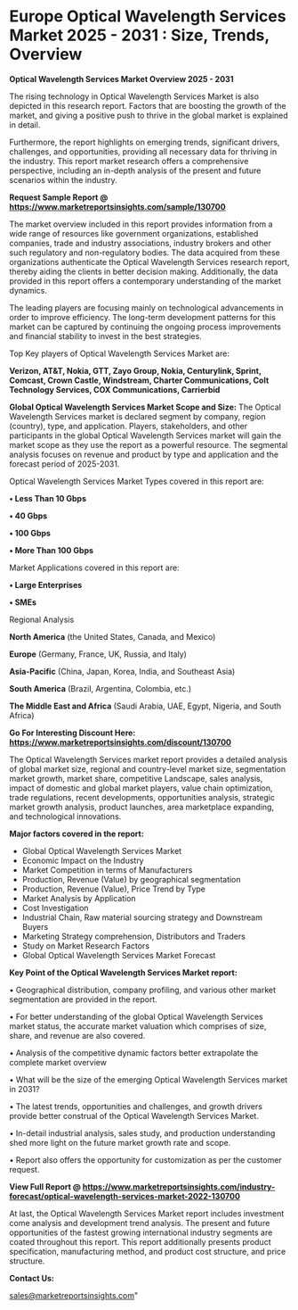 # Europe Optical Wavelength Services Market 2025 - 2031 : Size, Trends, Overview

<Strong> Optical Wavelength Services Market Overview 2025 - 2031</strong>

The rising technology in Optical Wavelength Services Market is also depicted in this research report. Factors that are boosting the growth of the market, and giving a positive push to thrive in the global market is explained in detail.

Furthermore, the report highlights on emerging trends, significant drivers, challenges, and opportunities, providing all necessary data for thriving in the industry. This report market research offers a comprehensive perspective, including an in-depth analysis of the present and future scenarios within the industry.

<strong>Request Sample Report @ <a href=https://www.marketreportsinsights.com/sample/130700>https://www.marketreportsinsights.com/sample/130700</a></strong>

The market overview included in this report provides information from a wide range of resources like government organizations, established companies, trade and industry associations, industry brokers and other such regulatory and non-regulatory bodies. The data acquired from these organizations authenticate the Optical Wavelength Services research report, thereby aiding the clients in better decision making. Additionally, the data provided in this report offers a contemporary understanding of the market dynamics.

The leading players are focusing mainly on technological advancements in order to improve efficiency. The long-term development patterns for this market can be captured by continuing the ongoing process improvements and financial stability to invest in the best strategies.

Top Key players of Optical Wavelength Services Market are:

<strong>Verizon, AT&T, Nokia, GTT, Zayo Group, Nokia, Centurylink, Sprint, Comcast, Crown Castle, Windstream, Charter Communications, Colt Technology Services, COX Communications, Carrierbid</strong>

<strong><b>Global Optical Wavelength Services Market Scope and Size:</b></strong>
The Optical Wavelength Services market is declared segment by company, region (country), type, and application. Players, stakeholders, and other participants in the global Optical Wavelength Services market will gain the market scope as they use the report as a powerful resource. The segmental analysis focuses on revenue and product by type and application and the forecast period of 2025-2031.

Optical Wavelength Services Market Types covered in this report are:

<strong>• Less Than 10 Gbps

• 40 Gbps

• 100 Gbps

• More Than 100 Gbps</strong>

Market Applications covered in this report are:

<strong>• Large Enterprises

• SMEs</strong> 

Regional Analysis

<strong>North America</strong> (the United States, Canada, and Mexico)

<strong>Europe</strong> (Germany, France, UK, Russia, and Italy)

<strong>Asia-Pacific</strong> (China, Japan, Korea, India, and Southeast Asia)

<strong>South America</strong> (Brazil, Argentina, Colombia, etc.)

<strong>The Middle East and Africa</strong> (Saudi Arabia, UAE, Egypt, Nigeria, and South Africa)

<strong>Go For Interesting Discount Here: <a href=https://www.marketreportsinsights.com/discount/130700>https://www.marketreportsinsights.com/discount/130700</a></strong>

The Optical Wavelength Services market report provides a detailed analysis of global market size, regional and country-level market size, segmentation market growth, market share, competitive Landscape, sales analysis, impact of domestic and global market players, value chain optimization, trade regulations, recent developments, opportunities analysis, strategic market growth analysis, product launches, area marketplace expanding, and technological innovations.

<strong><b>Major factors covered in the report:</b></strong>
<ul>
  <li>Global Optical Wavelength Services Market </li>
  <li>Economic Impact on the Industry</li>
  <li>Market Competition in terms of Manufacturers</li>
  <li>Production, Revenue (Value) by geographical segmentation</li>
  <li>Production, Revenue (Value), Price Trend by Type</li>
  <li>Market Analysis by Application</li>
  <li>Cost Investigation</li>
  <li>Industrial Chain, Raw material sourcing strategy and Downstream Buyers</li>
  <li>Marketing Strategy comprehension, Distributors and Traders</li>
  <li>Study on Market Research Factors</li>
  <li>Global Optical Wavelength Services Market Forecast</li>
</ul>

<strong><b>Key Point of the Optical Wavelength Services Market report:</b></strong>

• Geographical distribution, company profiling, and various other market segmentation are provided in the report.

• For better understanding of the global Optical Wavelength Services market status, the accurate market valuation which comprises of size, share, and revenue are also covered.

• Analysis of the competitive dynamic factors better extrapolate the complete market overview

• What will be the size of the emerging Optical Wavelength Services market in 2031?

• The latest trends, opportunities and challenges, and growth drivers provide better construal of the Optical Wavelength Services Market.

• In-detail industrial analysis, sales study, and production understanding shed more light on the future market growth rate and scope.

• Report also offers the opportunity for customization as per the customer request.

<strong><b>View Full Report @ <a href=https://www.marketreportsinsights.com/industry-forecast/optical-wavelength-services-market-2022-130700>https://www.marketreportsinsights.com/industry-forecast/optical-wavelength-services-market-2022-130700</a></b></strong>


At last, the Optical Wavelength Services Market report includes investment come analysis and development trend analysis. The present and future opportunities of the fastest growing international industry segments are coated throughout this report. This report additionally presents product specification, manufacturing method, and product cost structure, and price structure.

<strong>Contact Us:</strong>

sales@marketreportsinsights.com"
